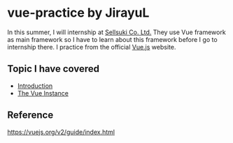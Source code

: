 # vue-practice by JirayuL
In this summer, I will internship at [Sellsuki Co. Ltd.](http://www.sellsuki.co.th) They use Vue framework as main framework so I have to learn about this framework before I go to internship there. I practice from the official [Vue.js](https://vuejs.org) website.
## Topic I have covered
* [Introduction](https://github.com/JirayuL/vue-practice/tree/master/Introduction)
* [The Vue Instance](https://github.com/JirayuL/vue-practice/tree/master/The%20Vue%20Instance)
## Reference
https://vuejs.org/v2/guide/index.html
